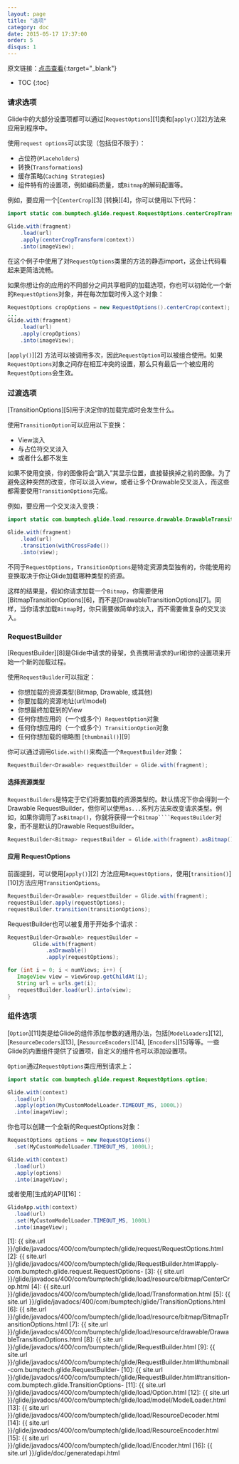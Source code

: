 ```yaml
---
layout: page
title: "选项"
category: doc
date: 2015-05-17 17:37:00
order: 5
disqus: 1
---
```


原文链接：[点击查看](http://bumptech.github.io/glide/doc/options.html){:target="_blank"}

* TOC
{:toc}

### 请求选项
Glide中的大部分设置项都可以通过[``RequestOptions``][1]类和[``apply()``][2]方法来应用到程序中。

使用`request options`可以实现（包括但不限于）：

* 占位符(`Placeholders`)
* 转换(`Transformations`)
* 缓存策略(`Caching Strategies`)
* 组件特有的设置项，例如编码质量，或``Bitmap``的解码配置等。

例如，要应用一个[``CenterCrop``][3] [转换][4]，你可以使用以下代码：

```java
import static com.bumptech.glide.request.RequestOptions.centerCropTransform;

Glide.with(fragment)
    .load(url)
    .apply(centerCropTransform(context))
    .into(imageView);
```

在这个例子中使用了对``RequestOptions``类里的方法的静态import，这会让代码看起来更简洁流畅。

如果你想让你的应用的不同部分之间共享相同的加载选项，你也可以初始化一个新的``RequestOptions``对象，并在每次加载时传入这个对象：

```java
RequestOptions cropOptions = new RequestOptions().centerCrop(context);
...
Glide.with(fragment)
    .load(url)
    .apply(cropOptions)
    .into(imageView);
```

[``apply()``][2] 方法可以被调用多次，因此``RequestOption``可以被组合使用。如果``RequestOptions``对象之间存在相互冲突的设置，那么只有最后一个被应用的 ``RequestOptions``会生效。

### 过渡选项

[TransitionOptions][5]用于决定你的加载完成时会发生什么。

使用``TransitionOption``可以应用以下变换：

* View淡入
* 与占位符交叉淡入
* 或者什么都不发生

如果不使用变换，你的图像将会“跳入”其显示位置，直接替换掉之前的图像。为了避免这种突然的改变，你可以淡入view，或者让多个Drawable交叉淡入，而这些都需要使用``TransitionOptions``完成。

例如，要应用一个交叉淡入变换：

```java
import static com.bumptech.glide.load.resource.drawable.DrawableTransitionOptions.withCrossFade;

Glide.with(fragment)
    .load(url)
    .transition(withCrossFade())
    .into(view);
```

不同于``RequestOptions``，``TransitionOptions``是特定资源类型独有的，你能使用的变换取决于你让Glide加载哪种类型的资源。

这样的结果是，假如你请求加载一个``Bitmap``，你需要使用[BitmapTransitionOptions][6]，而不是[DrawableTransitionOptions][7]。同样，当你请求加载``Bitmap``时，你只需要做简单的淡入，而不需要做复杂的交叉淡入。

### RequestBuilder

[RequestBuilder][8]是Glide中请求的骨架，负责携带请求的url和你的设置项来开始一个新的加载过程。

使用``RequestBuilder``可以指定：

* 你想加载的资源类型(Bitmap, Drawable, 或其他)
* 你要加载的资源地址(url/model)
* 你想最终加载到的View
* 任何你想应用的（一个或多个）``RequestOption``对象
* 任何你想应用的（一个或多个）``TransitionOption``对象
* 任何你想加载的缩略图 [``thumbnail()``][9]

你可以通过调用``Glide.with()``来构造一个``RequestBuilder``对象：

```java
RequestBuilder<Drawable> requestBuilder = Glide.with(fragment);
```

#### 选择资源类型

``RequestBuilders``是特定于它们将要加载的资源类型的。默认情况下你会得到一个Drawable RequestBuilder，但你可以使用``as...``系列方法来改变请求类型。例如，如果你调用了``asBitmap()``，你就将获得一个``Bitmap````RequestBuilder``对象，而不是默认的Drawable RequestBuilder。

```java
RequestBuilder<Bitmap> requestBuilder = Glide.with(fragment).asBitmap();
```

#### 应用 RequestOptions

前面提到，可以使用[``apply()``][2] 方法应用``RequestOptions``，使用[``transition()``][10]方法应用``TransitionOptions``。

```java
RequestBuilder<Drawable> requestBuilder = Glide.with(fragment);
requestBuilder.apply(requestOptions);
requestBuilder.transition(transitionOptions);
```

RequestBuilder也可以被复用于开始多个请求：

```java
RequestBuilder<Drawable> requestBuilder =
        Glide.with(fragment)
            .asDrawable()
            .apply(requestOptions);

for (int i = 0; i < numViews; i++) {
   ImageView view = viewGroup.getChildAt(i);
   String url = urls.get(i);
   requestBuilder.load(url).into(view);
}
```

### 组件选项

[``Option``][11]类是给Glide的组件添加参数的通用办法，包括[``ModelLoaders``][12], [``ResourceDecoders``][13], [``ResourceEncoders``][14], [``Encoders``][15]等等。一些Glide的内置组件提供了设置项，自定义的组件也可以添加设置项。

``Option``通过``RequestOptions``类应用到请求上：

```java
import static com.bumptech.glide.request.RequestOptions.option;

Glide.with(context)
  .load(url)
  .apply(option(MyCustomModelLoader.TIMEOUT_MS, 1000L))
  .into(imageView);
```

你也可以创建一个全新的RequestOptions对象：

```java
RequestOptions options = new RequestOptions()
  .set(MyCustomModelLoader.TIMEOUT_MS, 1000L);

Glide.with(context)
  .load(url)
  .apply(options)
  .into(imageView);
```

或者使用[生成的API][16]：

```java
GlideApp.with(context)
  .load(url)
  .set(MyCustomModelLoader.TIMEOUT_MS, 1000L)
  .into(imageView);
```

[1]: {{ site.url }}/glide/javadocs/400/com/bumptech/glide/request/RequestOptions.html
[2]: {{ site.url }}/glide/javadocs/400/com/bumptech/glide/RequestBuilder.html#apply-com.bumptech.glide.request.RequestOptions-
[3]: {{ site.url }}/glide/javadocs/400/com/bumptech/glide/load/resource/bitmap/CenterCrop.html
[4]: {{ site.url }}/glide/javadocs/400/com/bumptech/glide/load/Transformation.html
[5]: {{ site.url }}/glide/javadocs/400/com/bumptech/glide/TransitionOptions.html
[6]: {{ site.url }}/glide/javadocs/400/com/bumptech/glide/load/resource/bitmap/BitmapTransitionOptions.html
[7]: {{ site.url }}/glide/javadocs/400/com/bumptech/glide/load/resource/drawable/DrawableTransitionOptions.html
[8]: {{ site.url }}/glide/javadocs/400/com/bumptech/glide/RequestBuilder.html
[9]: {{ site.url }}/glide/javadocs/400/com/bumptech/glide/RequestBuilder.html#thumbnail-com.bumptech.glide.RequestBuilder-
[10]: {{ site.url }}/glide/javadocs/400/com/bumptech/glide/RequestBuilder.html#transition-com.bumptech.glide.TransitionOptions-
[11]: {{ site.url }}/glide/javadocs/400/com/bumptech/glide/load/Option.html
[12]: {{ site.url }}/glide/javadocs/400/com/bumptech/glide/load/model/ModelLoader.html
[13]: {{ site.url }}/glide/javadocs/400/com/bumptech/glide/load/ResourceDecoder.html
[14]: {{ site.url }}/glide/javadocs/400/com/bumptech/glide/load/ResourceEncoder.html
[15]: {{ site.url }}/glide/javadocs/400/com/bumptech/glide/load/Encoder.html
[16]: {{ site.url }}/glide/doc/generatedapi.html

